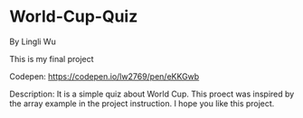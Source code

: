 # World-Cup-Quiz
By Lingli Wu

This is my final project

Codepen: https://codepen.io/lw2769/pen/eKKGwb

Description: It is a simple quiz about World Cup. This proect was inspired by the array example in the project instruction. I hope you like this project.
